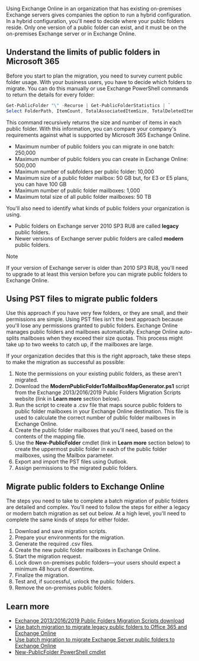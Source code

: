 Using Exchange Online in an organization that has existing on-premises Exchange servers gives companies the option to run a hybrid configuration. In a hybrid configuration, you'll need to decide where your public folders reside. Only one version of a public folder can exist, and it must be on the on-premises Exchange server or in Exchange Online.

## Understand the limits of public folders in Microsoft 365

Before you start to plan the migration, you need to survey current public folder usage. With your business users, you have to decide which folders to migrate. You can do this manually or use Exchange PowerShell commands to return the details for every folder:

```powershell
Get-PublicFolder "\" -Recurse | Get-PublicFolderStatistics | `
Select FolderPath, ItemCount, TotalAssociatedItemSize, TotalDeletedItemSize, TotalItemSize | fl
```

This command recursively returns the size and number of items in each public folder. With this information, you can compare your company's requirements against what is supported by Microsoft 365 Exchange Online.

- Maximum number of public folders you can migrate in one batch: 250,000
- Maximum number of public folders you can create in Exchange Online: 500,000
- Maximum number of subfolders per public folder: 10,000
- Maximum size of a public folder mailbox: 50 GB but, for E3 or E5 plans, you can have 100 GB
- Maximum number of public folder mailboxes: 1,000
- Maximum total size of all public folder mailboxes: 50 TB

You'll also need to identify what kinds of public folders your organization is using.

- Public folders on Exchange server 2010 SP3 RU8 are called **legacy** public folders.
- Newer versions of Exchange server public folders are called **modern** public folders.

> [!NOTE]
> If your version of Exchange server is older than 2010 SP3 RU8, you'll need to upgrade to at least this version before you can migrate public folders to Exchange Online.
> 

## Using PST files to migrate public folders

Use this approach if you have very few folders, or they are small, and their permissions are simple. Using PST files isn't the best approach because you'll lose any permissions granted to public folders. Exchange Online manages public folders and mailboxes automatically. Exchange Online auto-splits mailboxes when they exceed their size quotas. This process might take up to two weeks to catch up, if the mailboxes are large.

If your organization decides that this is the right approach, take these steps to make the migration as successful as possible:

1. Note the permissions on your existing public folders, as these aren't migrated.
2. Download the **ModernPublicFolderToMailboxMapGenerator.ps1** script from the Exchange 2013/2016/2019 Public Folders Migration Scripts website (link in **Learn more** section below).
3. Run the script to create a .csv file that maps source public folders to public folder mailboxes in your Exchange Online destination. This file is used to calculate the correct number of public folder mailboxes in Exchange Online.
4. Create the public folder mailboxes that you'll need, based on the contents of the mapping file.
5. Use the **New-PublicFolder** cmdlet (link in **Learn more** section below) to create the uppermost public folder in each of the public folder mailboxes, using the Mailbox parameter.
6. Export and import the PST files using Outlook.
7. Assign permissions to the migrated public folders.

## Migrate public folders to Exchange Online

The steps you need to take to complete a batch migration of public folders are detailed and complex. You'll need to follow the steps for either a legacy or modern batch migration as set out below. At a high level, you'll need to complete the same kinds of steps for either folder.

1. Download and save migration scripts.
2. Prepare your environments for the migration.
3. Generate the required .csv files.
4. Create the new public folder mailboxes in Exchange Online.
5. Start the migration request.
6. Lock down on-premises public folders—your users should expect a minimum 48 hours of downtime.
7. Finalize the migration.
8. Test and, if successful, unlock the public folders.
9. Remove the on-premises public folders.

## Learn more

- [Exchange 2013/2016/2019 Public Folders Migration Scripts download](https://www.microsoft.com/download/details.aspx?id=54855&azure-portal=true)
- [Use batch migration to migrate legacy public folders to Office 365 and Exchange Online](/exchange/collaboration-exo/public-folders/batch-migration-of-legacy-public-folders?azure-portal=true)
- [Use batch migration to migrate Exchange Server public folders to Exchange Online](/Exchange/collaboration/public-folders/migrate-to-exchange-online?azure-portal=true)
- [New-PublicFolder PowerShell cmdlet](/powershell/module/exchange/sharing-and-collaboration/new-publicfolder?view=exchange-ps&azure-portal=true)
